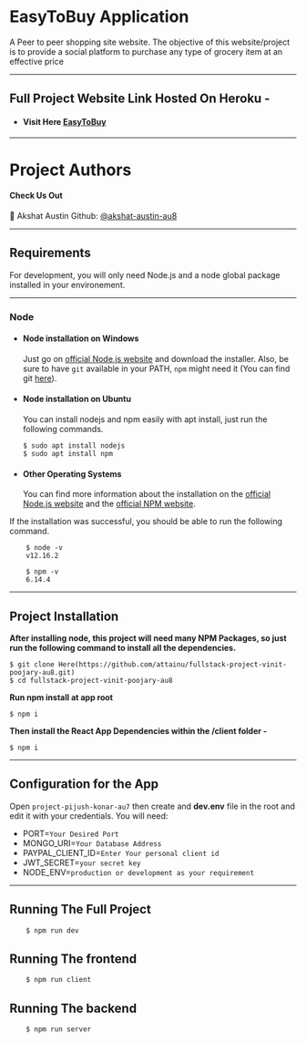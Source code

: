 # EasyToBuy Application
A Peer to peer shopping site website. The objective of this website/project is to provide a social platform to purchase any type of grocery item at an effective price

---

## Full Project Website Link Hosted On Heroku -

- #### Visit Here [EasyToBuy](https://ezy2buy.herokuapp.com/)

---

# Project Authors

#### Check Us Out

👤 Akshat Austin 
Github: [@akshat-austin-au8](https://github.com/akshat-austin-au8)

---

## Requirements

For development, you will only need Node.js and a node global package installed in your environement.

---

### Node
- #### Node installation on Windows

  Just go on [official Node.js website](https://nodejs.org/) and download the installer.
  Also, be sure to have `git` available in your PATH, `npm` might need it (You can find git [here](https://git-scm.com/)).

- #### Node installation on Ubuntu

  You can install nodejs and npm easily with apt install, just run the following commands.

      $ sudo apt install nodejs
      $ sudo apt install npm

- #### Other Operating Systems
  You can find more information about the installation on the [official Node.js website](https://nodejs.org/) and the [official NPM website](https://npmjs.org/).

If the installation was successful, you should be able to run the following command.

```
    $ node -v
    v12.16.2

    $ npm -v
    6.14.4
```
---

## Project Installation
  **After installing node, this project will need many NPM Packages, so just run the following command to install all the dependencies.**
```
$ git clone Here(https://github.com/attainu/fullstack-project-vinit-poojary-au8.git)
$ cd fullstack-project-vinit-poojary-au8
```   
**Run npm install at app root**
```
$ npm i
```
**Then install the React App Dependencies within the /client folder -**
```
$ npm i 
```
---

## Configuration for the App

Open `project-pijush-konar-au7` then create and **dev.env** file in the root and edit it with your credentials. You will need:

- PORT=`Your Desired Port`
- MONGO_URI=`Your Database Address`
- PAYPAL_CLIENT_ID=`Enter Your personal client id`
- JWT_SECRET=`your secret key`
- NODE_ENV=`production or development as your requirement`
---

## Running The Full Project

```sh
    $ npm run dev
```

## Running The frontend

```sh
    $ npm run client
```

## Running The backend

```sh
    $ npm run server
```
